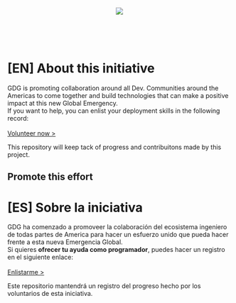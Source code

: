 <br/>
<p align="center">
  <img src="https://i.imgur.com/yacde6U.png"/><img>
</p>
<br/>
<br/>
<br/>

# [EN] About this initiative
GDG is promoting collaboration around all Dev. Communities around the Americas to come together and build technologies that can make a positive impact at this new Global Emergency.<br/>
If you want to help, you can enlist your deployment skills in the following record:<br/>
<br/>
[Volunteer now >](https://docs.google.com/spreadsheets/d/1IBM4kgflXM9yhyqE1YpA6Xpf8EVfLAMBVatx5FOwb_4/edit#gid=0)

This repository will keep tack of progress and contribuitons made by this project.

## Promote this effort


# [ES] Sobre la iniciativa
GDG ha comenzado a promoveer la colaboración del ecosistema ingeniero de todas partes de America para hacer un esfuerzo unido que pueda hacer frente a esta nueva Emergencia Global.<br/>
Si quieres **ofrecer tu ayuda como programador**, puedes hacer un registro en el siguiente enlace:<br/>
<br/>
[Enlistarme >](https://docs.google.com/spreadsheets/d/1IBM4kgflXM9yhyqE1YpA6Xpf8EVfLAMBVatx5FOwb_4/edit#gid=0)

Este repositorio mantendrá un registro del progreso hecho por los voluntarios de esta iniciativa.
